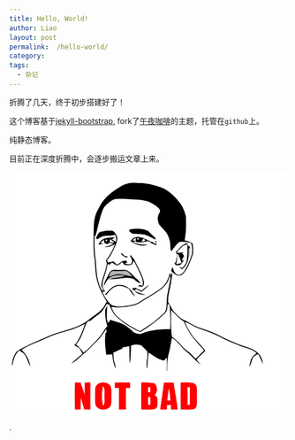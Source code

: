 ```yaml
---
title: Hello, World!
author: Liao
layout: post
permalink:  /hello-world/
category:
tags:
  - 杂记
---
```


折腾了几天，终于初步搭建好了！

这个博客基于[jekyll-bootstrap][jekyll-bootstrap], fork了[午夜咖啡][jolestar]的主题，托管在`github`上。

<!--more-->

纯静态博客。

目前正在深度折腾中，会逐步搬运文章上来。

![](/images/hello-world/hello-world.png)


.


[jekyll-bootstrap]: http://jekyllbootstrap.com/ "jekyll"
[jolestar]: http://jolestar.com
